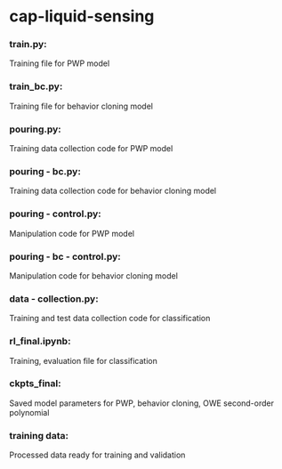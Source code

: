# cap-liquid-sensing

### train.py:
Training file for PWP model

### train_bc.py:
Training file for behavior cloning model

### pouring.py:
Training data collection code for PWP model

### pouring - bc.py:
Training data collection code for behavior cloning model

### pouring - control.py:
Manipulation code for PWP model

### pouring - bc - control.py:
Manipulation code for behavior cloning model

### data - collection.py:
Training and test data collection code for classification

### rl_final.ipynb:
Training, evaluation file for classification

### ckpts_final:
Saved model parameters for PWP, behavior cloning, OWE second-order polynomial

### training data:
Processed data ready for training and validation
